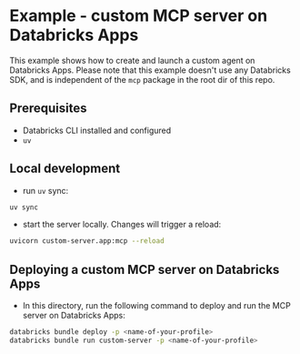 # Example - custom MCP server on Databricks Apps

This example shows how to create and launch a custom agent on Databricks Apps. 
Please note that this example doesn't use any Databricks SDK, and is independent of the `mcp` package in the root dir of this repo.

## Prerequisites

- Databricks CLI installed and configured
- `uv`

## Local development

- run `uv` sync:

```bash
uv sync
```

- start the server locally. Changes will trigger a reload:

```bash
uvicorn custom-server.app:mcp --reload
```

## Deploying a custom MCP server on Databricks Apps

- In this directory, run the following command to deploy and run the MCP server on Databricks Apps:

```bash
databricks bundle deploy -p <name-of-your-profile>
databricks bundle run custom-server -p <name-of-your-profile>
```

